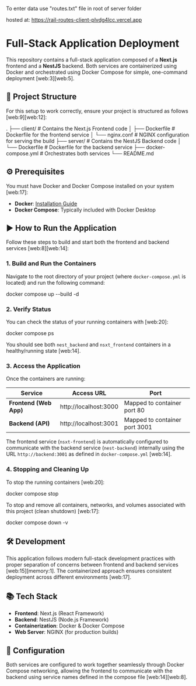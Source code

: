 To enter data use "routes.txt" file in root of server folder

hosted at: https://rail-routes-client-plvdg4lcc.vercel.app

# Full-Stack Application Deployment

This repository contains a full-stack application composed of a **Next.js** frontend and a **NestJS** backend. Both services are containerized using Docker and orchestrated using Docker Compose for simple, one-command deployment [web:3][web:5].

## 📁 Project Structure

For this setup to work correctly, ensure your project is structured as follows [web:9][web:12]:

.
├── client/ # Contains the Next.js Frontend code
│ ├── Dockerfile # Dockerfile for the frontend service
│ └── nginx.conf # NGINX configuration for serving the build
├── server/ # Contains the NestJS Backend code
│ └── Dockerfile # Dockerfile for the backend service
├── docker-compose.yml # Orchestrates both services
└── README.md

## ⚙️ Prerequisites

You must have Docker and Docker Compose installed on your system [web:17]:

- **Docker**: [Installation Guide](https://docs.docker.com/get-docker/)
- **Docker Compose**: Typically included with Docker Desktop

## ▶️ How to Run the Application

Follow these steps to build and start both the frontend and backend services [web:8][web:14]:

### 1. Build and Run the Containers

Navigate to the root directory of your project (where `docker-compose.yml` is located) and run the following command:

docker compose up --build -d

### 2. Verify Status

You can check the status of your running containers with [web:20]:

docker compose ps

You should see both `nest_backend` and `nsxt_frontend` containers in a healthy/running state [web:14].

### 3. Access the Application

Once the containers are running:

| Service                | Access URL            | Port                          |
| ---------------------- | --------------------- | ----------------------------- |
| **Frontend (Web App)** | http://localhost:3000 | Mapped to container port 80   |
| **Backend (API)**      | http://localhost:3001 | Mapped to container port 3001 |

The frontend service (`nsxt-frontend`) is automatically configured to communicate with the backend service (`nest-backend`) internally using the URL `http://backend:3001` as defined in `docker-compose.yml` [web:14].

### 4. Stopping and Cleaning Up

To stop the running containers [web:20]:

docker compose stop

To stop and remove all containers, networks, and volumes associated with this project (clean shutdown) [web:17]:

docker compose down -v

## 🛠️ Development

This application follows modern full-stack development practices with proper separation of concerns between frontend and backend services [web:15][memory:1]. The containerized approach ensures consistent deployment across different environments [web:17].

## 📚 Tech Stack

- **Frontend**: Next.js (React Framework)
- **Backend**: NestJS (Node.js Framework)
- **Containerization**: Docker & Docker Compose
- **Web Server**: NGINX (for production builds)

## 🔧 Configuration

Both services are configured to work together seamlessly through Docker Compose networking, allowing the frontend to communicate with the backend using service names defined in the compose file [web:14][web:8].
